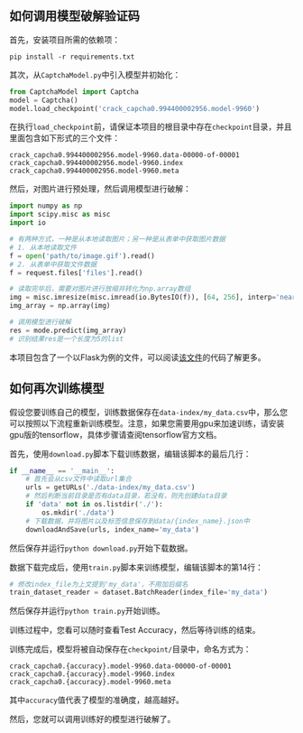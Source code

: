 ## 如何调用模型破解验证码
首先，安装项目所需的依赖项：
```
pip install -r requirements.txt
```

其次，从`CaptchaModel.py`中引入模型并初始化：
```python
from CaptchaModel import Captcha
model = Captcha()
model.load_checkpoint('crack_capcha0.994400002956.model-9960')
```

在执行`load_checkpoint`前，请保证本项目的根目录中存在`checkpoint`目录，并且里面包含如下形式的三个文件：
```
crack_capcha0.994400002956.model-9960.data-00000-of-00001
crack_capcha0.994400002956.model-9960.index
crack_capcha0.994400002956.model-9960.meta
```

然后，对图片进行预处理，然后调用模型进行破解：
```python
import numpy as np
import scipy.misc as misc
import io

# 有两种方式，一种是从本地读取图片；另一种是从表单中获取图片数据
# 1. 从本地读取文件
f = open('path/to/image.gif').read()
# 2. 从表单中获取文件数据
f = request.files['files'].read()

# 读取完毕后，需要对图片进行放缩并转化为np.array数组
img = misc.imresize(misc.imread(io.BytesIO(f)), [64, 256], interp='nearest')
img_array = np.array(img)

# 调用模型进行破解
res = mode.predict(img_array)
# 识别结果res是一个长度为5的list
```
本项目包含了一个以Flask为例的文件，可以阅读[该文件](../server.py)的代码了解更多。

## 如何再次训练模型
假设您要训练自己的模型，训练数据保存在`data-index/my_data.csv`中，那么您可以按照以下流程重新训练模型。注意，如果您需要用gpu来加速训练，请安装gpu版的tensorflow，具体步骤请查阅tensorflow官方文档。

首先，使用`download.py`脚本下载训练数据，编辑该脚本的最后几行：
```python
if __name__ == '__main__':
    # 首先会从csv文件中读取url集合
    urls = getURLs('./data-index/my_data.csv')
    # 然后判断当前目录是否有data目录，若没有，则先创建data目录
    if 'data' not in os.listdir('./'):
        os.mkdir('./data')
    # 下载数据，并将图片以及标签信息保存到data/{index_name}.json中
    downloadAndSave(urls, index_name='my_data')
```
然后保存并运行`python download.py`开始下载数据。

数据下载完成后，使用`train.py`脚本来训练模型，编辑该脚本的第14行：
```python
# 修改index_file为上文提到'my_data'，不用加后缀名
train_dataset_reader = dataset.BatchReader(index_file='my_data')
```
然后保存并运行`python train.py`开始训练。

训练过程中，您看可以随时查看Test Accuracy，然后等待训练的结束。

训练完成后，模型将被自动保存在`checkpoint/`目录中，命名方式为：
```
crack_capcha0.{accuracy}.model-9960.data-00000-of-00001
crack_capcha0.{accuracy}.model-9960.index
crack_capcha0.{accuracy}.model-9960.meta
```
其中`accuracy`值代表了模型的准确度，越高越好。

然后，您就可以调用训练好的模型进行破解了。
